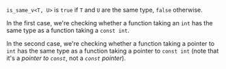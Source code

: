 `is_same_v<T, U>` is `true` if `T` and `U` are the same type, `false` otherwise.

In the first case, we're checking whether a function taking an `int` has the same type as a function taking a `const int`.

In the second case, we're checking whether a function taking a pointer to `int` has the same type as a function taking a pointer to `const int` (note that it's a *pointer to `const`*, not a *`const` pointer*).
